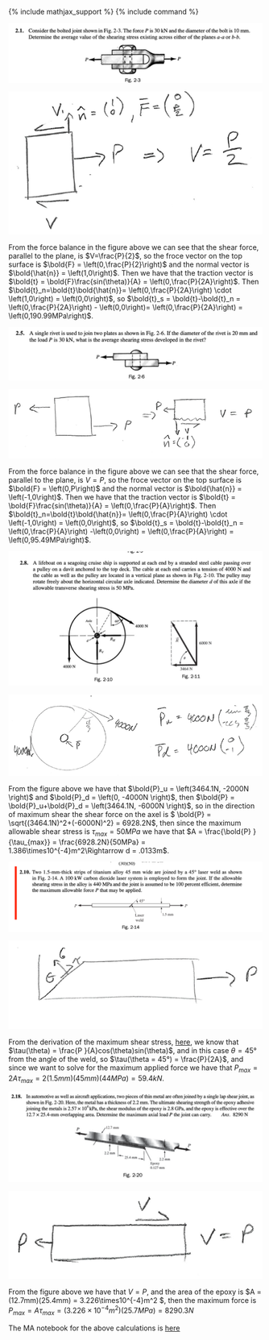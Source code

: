 {% include mathjax_support %}
{% include command %}


![](SPTraction1.png)

![](SPTraction6.png)

From the force balance in the figure above we can see that the shear force, parallel to the plane, is $V=\frac{P}{2}$, so the froce vector on the top surface is $\bold{F} = \left(0,\frac{P}{2}\right)$ and the normal vector is $\bold{\hat{n}} = \left(1,0\right)$. Then we have that the traction vector is $\bold{t} = \bold{F}\frac{sin(\theta)}{A} = \left(0,\frac{P}{2A}\right)$. Then $\bold{t}_n=\bold{t}\bold{\hat{n}}= \left(0,\frac{P}{2A}\right) \cdot \left(1,0\right) = \left(0,0\right)$, so $\bold{t}_s = \bold{t}-\bold{t}_n = \left(0,\frac{P}{2A}\right) - \left(0,0\right)= \left(0,\frac{P}{2A}\right) = \left(0,190.99MPa\right)$.

![](SPTraction2.png)

![](SPTraction7.png)


From the force balance in the figure above we can see that the shear force, parallel to the plane, is $V=P$, so the froce vector on the top surface is $\bold{F} = \left(0,P\right)$ and the normal vector is $\bold{\hat{n}} = \left(-1,0\right)$. Then we have that the traction vector is $\bold{t} = \bold{F}\frac{sin(\theta)}{A} = \left(0,\frac{P}{A}\right)$. Then $\bold{t}_n=\bold{t}\bold{\hat{n}}= \left(0,\frac{P}{A}\right) \cdot \left(-1,0\right) = \left(0,0\right)$, so $\bold{t}_s = \bold{t}-\bold{t}_n = \left(0,\frac{P}{A}\right) -\left(0,0\right) = \left(0,\frac{P}{A}\right) = \left(0,95.49MPa\right)$.

![](SPTraction3.png)

![](SPTraction8.png)

From the figure above we have that $\bold{P}_u = \left(3464.1N, -2000N \right)$ and $\bold{P}_d = \left(0, -4000N \right)$, then $\bold{P} = \bold{P}_u+\bold{P}_d = \left(3464.1N, -6000N \right)$, so in the direction of maximum shear the shear force on the axel is $ \bold{P} = \sqrt{(3464.1N)^2+(-6000N)^2} = 6928.2N$, then since the maximum allowable shear stress is $\tau_{max} = 50MPa$ we have that $A = \frac{\bold{P} 
}{\tau_{max}} = \frac{6928.2N}{50MPa} = 1.386\times10^{-4}m^2\Rightarrow d = .0133m$.

![](SPTraction4.png)

![](SPTraction9.png)

From the derivation of the maximum shear stress, [here](./Max.md), we know that $\tau(\theta) = \frac{P }{A}cos(\theta)sin(\theta)$, and in this case $\theta = 45°$ from the angle of the weld, so $\tau(\theta = 45°) = \frac{P}{2A}$, and since we want to solve for the maximum applied force we have that $P_{max} = 2A\tau_{max} = 2(1.5mm)(45mm)(44MPa) = 59.4kN$. 



![](SPTraction5.png)

![](SPTraction10.png)

From the figure above we have that $V = P$, and the area of the epoxy is $A = (12.7mm)(25.4mm) = 3.226\times10^{-4}m^2 $, then the maximum force is $P_{max} = A\tau_{max} =(3.226\times10^{-4}m^2)(25.7MPa) = 8290.3N$







The MA notebook for the above calculations is [here](./WFiles/Examples.nb)